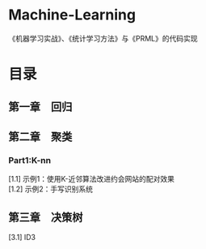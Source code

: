 # Machine-Learning
《机器学习实战》、《统计学习方法》与《PRML》的代码实现
# 目录
## 第一章　**回归**
## 第二章　**聚类**
### Part1:K-nn
[1.1] 示例1：使用K-近邻算法改进约会网站的配对效果 <br/>
[1.2] 示例2：手写识别系统
## 第三章　**决策树**
[3.1] ID3
